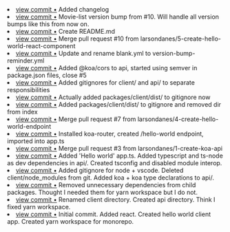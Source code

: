 <li> <a href="http://github.com/larsondanes/movie-list/commit/41fd2e6a0e3170471063143a1cdb4bd0fbd5a547">view commit &bull;</a> Added changelog</li> 
<li> <a href="http://github.com/larsondanes/movie-list/commit/55fb9762bc59ce86f2cca41dc8e021f29b8da30d">view commit &bull;</a> Movie-list version bump from #10. Will handle all version bumps like this from now on.</li> 
<li> <a href="http://github.com/larsondanes/movie-list/commit/58bcec96edd239dbb87ca2bf0eb12250d7cb6e94">view commit &bull;</a> Create README.md</li> 
<li> <a href="http://github.com/larsondanes/movie-list/commit/3fff5bd9cb8208b3f944624a6208b142dc424865">view commit &bull;</a> Merge pull request #10 from larsondanes/5-create-hello-world-react-component</li> 
<li> <a href="http://github.com/larsondanes/movie-list/commit/517e1c16edc17a2064cb96e3189440be08fc8a8b">view commit &bull;</a> Update and rename blank.yml to version-bump-reminder.yml</li> 
<li> <a href="http://github.com/larsondanes/movie-list/commit/40a06f965839b437b42f0767b05d0bebd4ffc06a">view commit &bull;</a> Added @koa/cors to api, started using semver in package.json files, close #5</li> 
<li> <a href="http://github.com/larsondanes/movie-list/commit/3bd639038de091e987044ac75c86fb1b467c25b1">view commit &bull;</a> Added gitignores for client/ and api/ to separate responsibilities</li> 
<li> <a href="http://github.com/larsondanes/movie-list/commit/530eb370a7b7d627237968426a14fb01d45e2004">view commit &bull;</a> Actually added packages/client/dist/ to gitignore now</li> 
<li> <a href="http://github.com/larsondanes/movie-list/commit/69fea1051177b0c5d76cd22094d10ee77a5896db">view commit &bull;</a> Added packages/client/dist/ to gitignore and removed dir from index</li> 
<li> <a href="http://github.com/larsondanes/movie-list/commit/18c04404bf4985b7e37befb87272252c15d29214">view commit &bull;</a> Merge pull request #7 from larsondanes/4-create-hello-world-endpoint</li> 
<li> <a href="http://github.com/larsondanes/movie-list/commit/69d48fa3d4c5bbe0cc5604d5166efd515c2ff163">view commit &bull;</a> Installed koa-router, created /hello-world endpoint, imported into app.ts</li> 
<li> <a href="http://github.com/larsondanes/movie-list/commit/74fac99dba9c77586ffe7d87f4f2d279b63d526b">view commit &bull;</a> Merge pull request #3 from larsondanes/1-create-koa-api</li> 
<li> <a href="http://github.com/larsondanes/movie-list/commit/d674698cc58a30943eb410fd95d2153a73c366ff">view commit &bull;</a> Added 'Hello world' app.ts. Added typescript and ts-node as dev dependencies in api/. Created tsconfig and disabled module interop.</li> 
<li> <a href="http://github.com/larsondanes/movie-list/commit/8fee2c5229fd9f6bdad23576a3b0a7c24fd3c515">view commit &bull;</a> Added gitignore for node + vscode. Deleted client/node_modules from git. Added koa + koa type declarations to api/.</li> 
<li> <a href="http://github.com/larsondanes/movie-list/commit/f8f34d4f9f4e189048f316206e8d247a139cf596">view commit &bull;</a> Removed unnecessary dependencies from child packages. Thought I needed them for yarn workspace but I do not.</li> 
<li> <a href="http://github.com/larsondanes/movie-list/commit/8487147b3efb1f6a04bbc85c1adbec2d03085e62">view commit &bull;</a> Renamed client directory. Created api directory. Think I fixed yarn workspace.</li> 
<li> <a href="http://github.com/larsondanes/movie-list/commit/c1ed992304df689d39d4fb7a49c3d0a57710f314">view commit &bull;</a> Initial commit. Added react. Created hello world client app. Created yarn workspace for monorepo.</li> 
